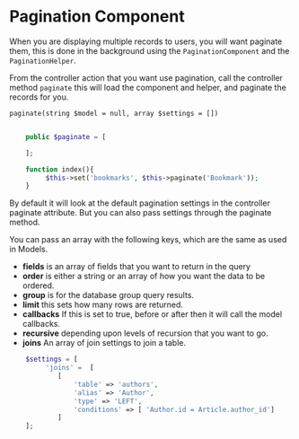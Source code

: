 # Pagination Component

When you are displaying multiple records to users, you will want paginate them, this is done in the background using the `PaginationComponent` and the `PaginationHelper`.

From the controller action that you want use pagination, call the controller method `paginate` this will load the component and helper, and paginate the records for you.

`paginate(string $model = null, array $settings = [])`

````php 

    public $paginate = [

    ];

    function index(){
         $this->set('bookmarks', $this->paginate('Bookmark'));
    }

````

By default it will look at the default pagination settings in the controller paginate attribute. But you can also pass settings through the paginate method.

You can pass an array with the following keys, which are the same as used in Models.

- **fields** is an array of fields that you want to return in the query
- **order** is either a string or an array of how you want the data to be ordered.
- **group** is for the database group query results.
- **limit** this sets how many rows are returned.
- **callbacks** If this is set to true, before or after then it will call the model callbacks.
- **recursive** depending upon levels of recursion that you want to go.
- **joins**  An array of join settings to join a table.

```php
    $settings = [
         'joins' =  [
            [
                'table' => 'authors',
                'alias' => 'Author',
                'type' => 'LEFT', 
                'conditions' => [ 'Author.id = Article.author_id']
            ]
    ];
```
